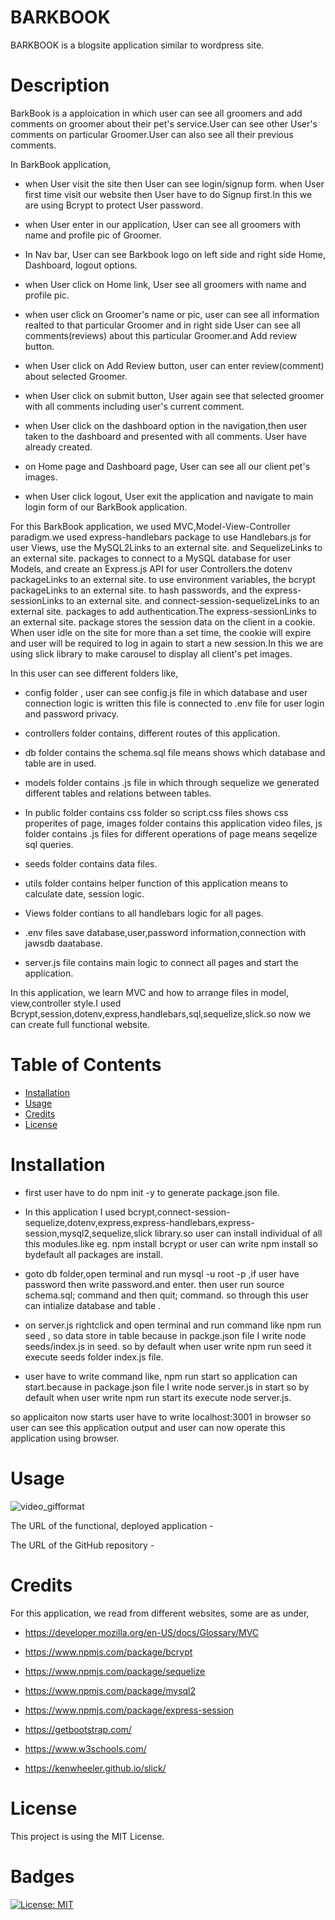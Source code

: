 # BARKBOOK

BARKBOOK is a blogsite application similar to wordpress site.

# Description

BarkBook is a apploication in which user can see all groomers and add comments on groomer about their pet's service.User can see other User's comments on particular Groomer.User can also see all their previous comments.

In BarkBook application,

- when User visit the site then User can see login/signup form. when User first time visit our website then User have to do Signup first.In this we are using Bcrypt to protect User password.

- when User enter in our application, User can see all groomers with name and profile pic of Groomer.

- In Nav bar, User can see Barkbook logo on left side and right side Home, Dashboard, logout options.

- when User click on Home link, User see all groomers with name and profile pic.

- when user click on Groomer's name or pic, user can see all information realted to that particular Groomer and in right side User can see all comments(reviews) about this particular Groomer.and Add review button.

- when User click on Add Review button, user can enter review(comment) about selected Groomer.

- when User click on submit button, User again see that selected groomer with all comments including user's current comment.

- when User click on the dashboard option in the navigation,then user taken to the dashboard and presented with all comments. User have already created.

- on Home page and Dashboard page, User can see all our client pet's images.

- when User click logout, User exit the application and navigate to main login form of our BarkBook application.

For this BarkBook application, we used MVC,Model-View-Controller paradigm.we used express-handlebars package to use Handlebars.js for user Views, use the MySQL2Links to an external site. and SequelizeLinks to an external site. packages to connect to a MySQL database for user Models, and create an Express.js API for user Controllers.the dotenv packageLinks to an external site. to use environment variables, the bcrypt packageLinks to an external site. to hash passwords, and the express-sessionLinks to an external site. and connect-session-sequelizeLinks to an external site. packages to add authentication.The express-sessionLinks to an external site. package stores the session data on the client in a cookie. When user idle on the site for more than a set time, the cookie will expire and user will be required to log in again to start a new session.In this we are using slick library to make carousel to display all client's pet images.

In this user can see different folders like,

- config folder , user can see config.js file in which database and user connection logic is written this file is connected to .env file for user login and password privacy.

- controllers folder contains, different routes of this application.

- db folder contains the schema.sql file means shows which database and table are in used.

- models folder contains .js file in which through sequelize we generated different tables and relations between tables.

- In public folder contains css folder so script.css files shows css properites of page, images folder contains this application video files, js folder contains .js files for different operations of page means seqelize sql queries.

- seeds folder contains data files.

- utils folder contains helper function of this application means to calculate date, session logic.

- Views folder contians to all handlebars logic for all pages.

- .env files save database,user,password information,connection with jawsdb daatabase.

- server.js file contains main logic to connect all pages and start the application.

In this application, we learn MVC and how to arrange files in model, view,controller style.I used Bcrypt,session,dotenv,express,handlebars,sql,sequelize,slick.so now we can create full functional website.

# Table of Contents

- [Installation](#installation)
- [Usage](#usage)
- [Credits](#credits)
- [License](#license)

# Installation

- first user have to do npm init -y to generate package.json file.

- In this application I used bcrypt,connect-session-sequelize,dotenv,express,express-handlebars,express-session,mysql2,sequelize,slick library.so user can install individual of all this modules.like eg. npm install bcrypt or user can write npm install so bydefault all packages are install.

- goto db folder,open terminal and run mysql -u root -p ,if user have password then write password.and enter.
  then user run source schema.sql; command and then quit; command. so through this user can intialize database and table .

- on server.js rightclick and open terminal and run command like npm run seed , so data store in table because in packge.json file I write node seeds/index.js in seed. so by default when user write npm run seed it execute seeds folder index.js file.

- user have to write command like, npm run start so application can start.because in package.json file I write node server.js in start so by default when user write npm run start its execute node server.js.

so applicaiton now starts user have to write localhost:3001 in browser so user can see this application output and user can now operate this application using browser.

# Usage

![video_gifformat]()

The URL of the functional, deployed application -

The URL of the GitHub repository -

# Credits

For this application, we read from different websites, some are as under,

- https://developer.mozilla.org/en-US/docs/Glossary/MVC

- https://www.npmjs.com/package/bcrypt

- https://www.npmjs.com/package/sequelize

- https://www.npmjs.com/package/mysql2

- https://www.npmjs.com/package/express-session

- https://getbootstrap.com/

- https://www.w3schools.com/

- https://kenwheeler.github.io/slick/

# License

This project is using the MIT License.

# Badges

[![License: MIT](https://img.shields.io/badge/License-MIT-yellow.svg)](https://opensource.org/licenses/MIT)
